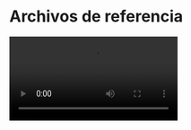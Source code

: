 # Archivos de referencia

<video controls><source src="https://digi21.blob.core.windows.net/videos-ayuda/desarrollo/28.%20Archivos%20de%20referencia.mp4" type="video/mp4"></video>



